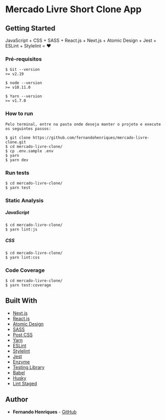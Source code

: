 # Mercado Livre Short Clone App

## Getting Started

JavaScript + CSS + SASS + React.js + Next.js + Atomic Design + Jest + ESLint + Stylelint = :heart:

### Pré-requisitos

```
$ Git --version
>= v2.19

$ node --version
>= v10.11.0

$ Yarn --version
>= v1.7.0

```

### How to run

```
Pelo terminal, entre na pasta onde deseja manter o projeto e execute os seguintes passos:

$ git clone https://github.com/fernandohenriques/mercado-livre-clone.git
$ cd mercado-livre-clone/
$ cp .env.sample .env
$ yarn
$ yarn dev
```

### Run tests

```
$ cd mercado-livre-clone/
$ yarn test
```

### Static Analysis

##### JavaScript

```
$ cd mercado-livre-clone/
$ yarn lint:js
```

##### CSS

```
$ cd mercado-livre-clone/
$ yarn lint:css
```

### Code Coverage

```
$ cd mercado-livre-clone/
$ yarn test:coverage
```

## Built With

* [Next.js](https://nextjs.org/)
* [React.js](https://reactjs.org/)
* [Atomic Design](https://docs.expo.io/versions/latest/)
* [SASS](https://sass-lang.com/)
* [Post CSS](https://postcss.org/)
* [Yarn](https://yarnpkg.com/)
* [ESLint](https://eslint.org/)
* [Stylelint](https://stylelint.io)
* [Jest](https://jestjs.io/)
* [Enzyme](https://airbnb.io/enzyme/)
* [Testing Library](https://testing-library.com/)
* [Babel](https://babeljs.io/)
* [Husky](https://github.com/typicode/husky)
* [Lint Staged](https://github.com/okonet/lint-staged)


## Author

* **Fernando Henriques** - [GitHub](https://github.com/fernandohenriques)

